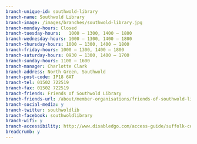 ```yaml
---
branch-unique-id: southwold-library
branch-name: Southwold Library
branch-image: /images/branches/southwold-library.jpg
branch-monday-hours: Closed
branch-tuesday-hours:	1000 – 1300, 1400 – 1800
branch-wednesday-hours: 1000 – 1300, 1400 – 1800
branch-thursday-hours: 1000 – 1300, 1400 – 1800
branch-friday-hours: 1000 – 1300, 1400 – 1800
branch-saturday-hours: 0930 – 1300, 1400 – 1700
branch-sunday-hours: 1100 – 1600
branch-manager: Charlotte Clark
branch-address: North Green, Southwold
branch-post-code: IP18 6AT
branch-tel: 01502 722519
branch-fax: 01502 722519
branch-friends: Friends of Southwold Library
branch-friends-url: /about/member-organisations/friends-of-southwold-library-fosl
branch-social-media: y
branch-twitter: southwoldlib
branch-facebook: southwoldlibrary
branch-wifi: y
branch-accessibility: http://www.disabledgo.com/access-guide/suffolk-county-council/southwold-library-2
breadcrumb: y
---
```

